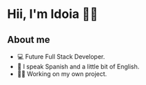 <div aling="center">
<h1 aling="center">Hii, I'm Idoia 👋🏼</h1>
</div>

## About me
- 💻 Future Full Stack Developer.
- 👅 I speak Spanish and a little bit of English.
- 💪🏼 Working on my own project.
